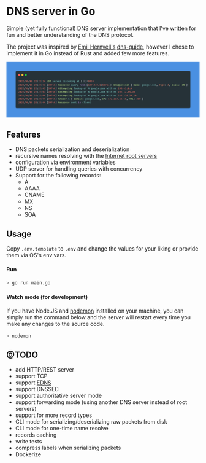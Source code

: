 # DNS server in Go
Simple (yet fully functional) DNS server implementation that I've written for fun and better understanding of the DNS protocol.

The project was inspired by [Emil Hernvell's](https://github.com/EmilHernvall) [dns-guide](https://github.com/EmilHernvall/dnsguide),
however I chose to implement it in Go instead of Rust and added few more features.

<img src="./img.png" width="700px">

## Features
- DNS packets serialization and deserialization
- recursive names resolving with the [Internet root servers](https://www.internic.net/domain/named.root)
- configuration via environment variables
- UDP server for handling queries with concurrency
- Support for the following records:
    - A
    - AAAA
    - CNAME
    - MX
    - NS
    - SOA

## Usage
Copy `.env.template` to `.env` and change the values for your liking or provide them via OS's env vars.

#### Run
```bash
> go run main.go
```

#### Watch mode (for development)

If you have Node.JS and [nodemon](https://www.npmjs.com/package/nodemon) installed on your machine, you can simply run
the command below and the server will restart every time you make any changes to the source code.

```bash
> nodemon
```

## @TODO
- add HTTP/REST server
- support TCP
- support [EDNS](https://datatracker.ietf.org/doc/html/rfc6891)
- support DNSSEC
- support authoritative server mode
- support forwarding mode (using another DNS server instead of root servers)
- support for more record types
- CLI mode for serializing/deserializing raw packets from disk
- CLI mode for one-time name resolve
- records caching
- write tests
- compress labels when serializing packets
- Dockerize